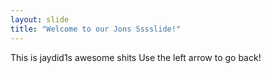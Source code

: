 ```yaml
---
layout: slide
title: "Welcome to our Jons Sssslide!"
---
```

This is jaydid1s awesome shits
Use the left arrow to go back!